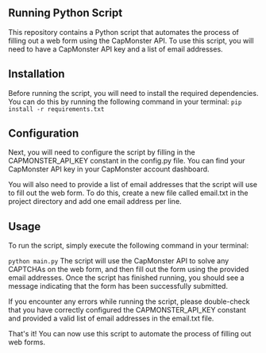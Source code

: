 ## Running Python Script
This repository contains a Python script that automates the process of filling out a web form using the CapMonster API. To use this script, you will need to have a CapMonster API key and a list of email addresses.

## Installation
Before running the script, you will need to install the required dependencies. You can do this by running the following command in your terminal:
<code>pip install -r requirements.txt</code>

## Configuration
Next, you will need to configure the script by filling in the CAPMONSTER_API_KEY constant in the config.py file. You can find your CapMonster API key in your CapMonster account dashboard.

You will also need to provide a list of email addresses that the script will use to fill out the web form. To do this, create a new file called email.txt in the project directory and add one email address per line.

## Usage
To run the script, simply execute the following command in your terminal:

<code>python main.py</code>
The script will use the CapMonster API to solve any CAPTCHAs on the web form, and then fill out the form using the provided email addresses. Once the script has finished running, you should see a message indicating that the form has been successfully submitted.

If you encounter any errors while running the script, please double-check that you have correctly configured the CAPMONSTER_API_KEY constant and provided a valid list of email addresses in the email.txt file.

That's it! You can now use this script to automate the process of filling out web forms.